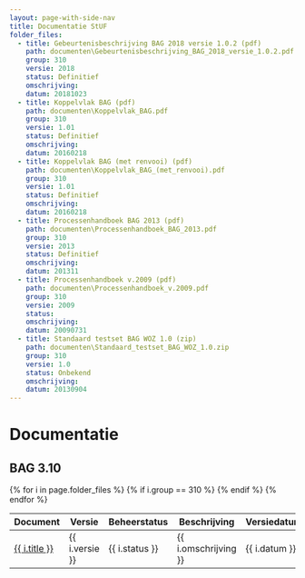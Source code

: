 ```yaml
---
layout: page-with-side-nav
title: Documentatie StUF
folder_files:
  - title: Gebeurtenisbeschrijving BAG 2018 versie 1.0.2 (pdf)
    path: documenten\Gebeurtenisbeschrijving_BAG_2018_versie_1.0.2.pdf
    group: 310
    versie: 2018
    status: Definitief
    omschrijving: 
    datum: 20181023
  - title: Koppelvlak BAG (pdf)
    path: documenten\Koppelvlak_BAG.pdf
    group: 310
    versie: 1.01
    status: Definitief
    omschrijving: 
    datum: 20160218
  - title: Koppelvlak BAG (met renvooi) (pdf)
    path: documenten\Koppelvlak_BAG_(met_renvooi).pdf
    group: 310
    versie: 1.01
    status: Definitief
    omschrijving: 
    datum: 20160218
  - title: Processenhandboek BAG 2013 (pdf)
    path: documenten\Processenhandboek_BAG_2013.pdf
    group: 310
    versie: 2013
    status: Definitief
    omschrijving: 
    datum: 201311
  - title: Processenhandboek v.2009 (pdf)
    path: documenten\Processenhandboek_v.2009.pdf
    group: 310
    versie: 2009
    status: 
    omschrijving: 
    datum: 20090731
  - title: Standaard testset BAG WOZ 1.0 (zip)
    path: documenten\Standaard_testset_BAG_WOZ_1.0.zip
    group: 310
    versie: 1.0
    status: Onbekend
    omschrijving: 
    datum: 20130904
---
```


# Documentatie

## BAG 3.10

<table>
	<thead>
		<tr>
			<th>Document</th><th>Versie</th><th>Beheerstatus</th><th>Beschrijving</th><th>Versiedatum</th>
		</tr>
	</thead>
	<tbody>
		{% for i in page.folder_files %}
			{% if i.group == 310 %} 
				<tr>
					<td>
					  <a href="{{ i.path | base_url }}">
						{{ i.title }}
					  </a>
					</td>
					<td>{{ i.versie }}</td>
					<td>{{ i.status }}</td>
					<td>{{ i.omschrijving }}</td>
					<td>{{ i.datum }}</td>
				</tr>
			{% endif %} 
		{% endfor %}
	</tbody>
</table>
